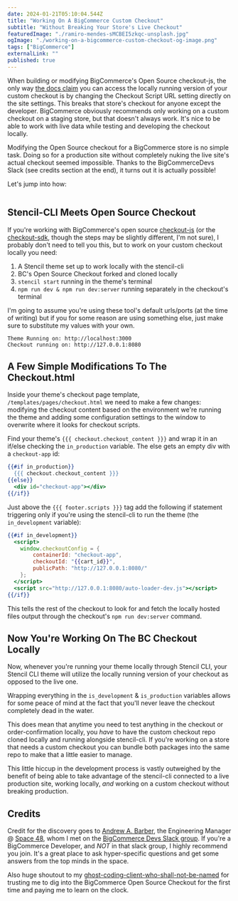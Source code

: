 ```yaml
---
date: 2024-01-21T05:10:04.544Z
title: "Working On A BigCommerce Custom Checkout"
subtitle: "Without Breaking Your Store's Live Checkout"
featuredImage: "./ramiro-mendes-sMCBEI5zkqc-unsplash.jpg"
ogImage: "./working-on-a-bigcommerce-custom-checkout-og-image.png"
tags: ["BigCommerce"]
externalLink: ""
published: true
---
```


When building or modifying BigCommerce's Open Source checkout-js, the only way [the docs claim](https://developer.bigcommerce.com/docs/storefront/cart-checkout/open-checkouts/guide) you can access the locally running version of your custom checkout is by changing the Checkout Script URL setting directly on the site settings. This breaks that store's checkout for anyone except the developer. BigCommerce obviously recommends only working on a custom checkout on a staging store, but that doesn't always work. It's nice to be able to work with live data while testing and developing the checkout locally.

Modifying the Open Source checkout for a BigCommerce store is no simple task. Doing so for a production site without completely nuking the live site's actual checkout seemed impossible. Thanks to the BigCommerceDevs Slack (see credits section at the end), it turns out it is actually possible!

Let's jump into how:

```toc

```

## Stencil-CLI Meets Open Source Checkout

If you're working with BigCommerce's open source [checkout-js](https://github.com/bigcommerce/checkout-js) (or the [checkout-sdk](https://github.com/bigcommerce/checkout-sdk-js), though the steps may be slightly different, I'm not sure), I probably don't need to tell you this, but to work on your custom checkout locally you need:

1. A Stencil theme set up to work locally with the stencil-cli
2. BC's Open Source Checkout forked and cloned locally
3. `stencil start` running in the theme's terminal
4. `npm run dev & npm run dev:server` running separately in the checkout's terminal

I'm going to assume you're using these tool's default urls/ports (at the time of writing) but if you for some reason are using something else, just make sure to substitute my values with your own.

```
Theme Running on: http://localhost:3000
Checkout running on: http://127.0.0.1:8080
```

## A Few Simple Modifications To The Checkout.html

Inside your theme's checkout page template, `/templates/pages/checkout.html` we need to make a few changes: modifying the checkout content based on the environment we're running the theme and adding some configuration settings to the window to overwrite where it looks for checkout scripts.

Find your theme's `{{{ checkout.checkout_content }}}` and wrap it in an if/else checking the `in_production` variable. The else gets an empty div with a `checkout-app` id: 

```handlebars
{{#if in_production}}
  {{{ checkout.checkout_content }}}
{{else}}
  <div id="checkout-app"></div>
{{/if}}
```

Just above the `{{{ footer.scripts }}}` tag add the following if statement triggering only if you're using the stencil-cli to run the theme (the `in_development` variable): 

```handlebars
{{#if in_development}}
  <script>
    window.checkoutConfig = { 
        containerId: "checkout-app",
        checkoutId: "{{cart_id}}",
        publicPath: "http://127.0.0.1:8080/"
    };
  </script>
  <script src="http://127.0.0.1:8080/auto-loader-dev.js"></script>
{{/if}}
```

This tells the rest of the checkout to look for and fetch the locally hosted files output through the checkout's `npm run dev:server` command.

## Now You're Working On The BC Checkout Locally

Now, whenever you're running your theme locally through Stencil CLI, your Stencil CLI theme will utilize the locally running version of your checkout as opposed to the live one. 

Wrapping everything in the `is_development` & `is_production` variables allows for some peace of mind at the fact that you'll never leave the checkout completely dead in the water.

This does mean that anytime you need to test anything in the checkout or order-confirmation locally, you *have* to have the custom checkout repo cloned locally and running alongside stencil-cli. If you're working on a store that needs a custom checkout you can bundle both packages into the same repo to make that a little easier to manage.

This little hiccup in the development process is vastly outweighed by the benefit of being able to take advantage of the stencil-cli connected to a live production site, working locally, *and* working on a custom checkout without breaking production.

## Credits

Credit for the discovery goes to [Andrew A. Barber](https://www.linkedin.com/in/andrewabarber), the Engineering Manager @ [Space 48](https://www.space48.com/), whom I met on the [BigCommerce Devs Slack group](https://developer.bigcommerce.com/docs/start/about/support#developer-slack). If you're a BigCommerce Developer, and _NOT_ in that slack group, I highly recommend you join. It's a great place to ask hyper-specific questions and get some answers from the top minds in the space.

Also huge shoutout to my [ghost-coding-client-who-shall-not-be-named](/services/ghost-coding/) for trusting me to dig into the BigCommerce Open Source Checkout for the first time and paying me to learn on the clock.